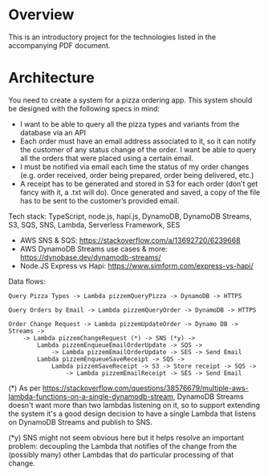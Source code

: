 # Overview

This is an introductory project for the technologies listed in the accompanying PDF document.

# Architecture

You need to create a system for a pizza ordering app. This system should be designed with the following specs in mind:

- I want to be able to query all the pizza types and variants from the database via an API
- Each order must have an email address associated to it, so it can notify the customer of any status change of the order. I want be able to query all the orders that were placed using a certain email.
- I must be notified via email each time the status of my order changes (e.g. order received, order being prepared, order being delivered, etc.)
- A receipt has to be generated and stored in S3 for each order (don’t get fancy with it, a .txt will do). Once generated and saved, a copy of the file has to be sent to the customer’s provided email.

Tech stack: TypeScript, node.js, hapi.js, DynamoDB, DynamoDB Streams, S3, SQS, SNS, Lambda, Serverless Framework, SES

- AWS SNS & SQS: https://stackoverflow.com/a/13692720/6239668
- AWS DynamoDB Streams use cases & more: https://dynobase.dev/dynamodb-streams/
- Node.JS Express vs Hapi: https://www.simform.com/express-vs-hapi/

Data flows:

```
Query Pizza Types -> Lambda pizzemQueryPizza -> DynamoDB -> HTTPS

Query Orders by Email -> Lambda pizzemQueryOrder -> DynamoDB -> HTTPS

Order Change Request -> Lambda pizzemUpdateOrder -> Dynamo DB -> Streams ->
	-> Lambda pizzemChangeRequest (*) -> SNS (*y) ->
		Lambda pizzemEnqueueEmailOrderUpdate -> SQS ->
			-> Lambda pizzemEmailOrderUpdate -> SES -> Send Email
		Lambda pizzemEnqueueSaveReceipt -> SQS -> 
			Lambda pizzemSaveReceipt -> S3 -> Store receipt -> SQS -> 
				-> Lambda pizzemEmailReceipt -> SES -> Send Email
```

(*) As per https://stackoverflow.com/questions/38576679/multiple-aws-lambda-functions-on-a-single-dynamodb-stream, DynamoDB Streams doesn't want more than two lambdas listening on it, so to support extending the system it's a good design decision to have a single Lambda that listens on DynamoDB Streams and publish to SNS.

(*y) SNS might not seem obvious here but it helps resolve an important problem: decoupling the Lambda that notifies of the change from the (possibly many) other Lambdas that do particular processing of that change.
